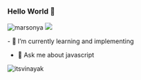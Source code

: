 ### Hello World 👋

<!--
**marsonya/marsonya** is a ✨ _special_ ✨ repository because its `README.md` (this file) appears on your GitHub profile.

Here are some ideas to get you started:

- 🔭 I’m currently working on ...
- 🌱 I’m currently learning ...
- 👯 I’m looking to collaborate on ...
- 🤔 I’m looking for help with ...
- 💬 Ask me about ...
- 📫 How to reach me: ...
- 😄 Pronouns: ...
- ⚡ Fun fact: ...
-->

<p align="left">
  <img src="https://komarev.com/ghpvc/?username=marsonya" alt="marsonya" />
  <a href="mailto:marsonya27@gmail.com"><img src='https://img.shields.io/badge/Gmail-mail%20me-red' /></a>
</p>

 
<p align="left">
- 🌱 I’m currently learning and implementing

- 💬 Ask me about javascript
</p>

<p><img align="left" src="https://github-readme-stats.vercel.app/api?username=itsvinayak&show_icons=true" alt="itsvinayak" /></p> 
